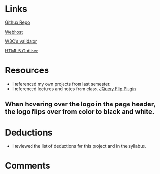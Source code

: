 # Links
[Github Repo]()

[Webhost]()

[W3C's validator]()

[HTML 5 Outliner]()

# Resources
* I referenced my own projects from last semester.
* I referenced lectures and notes from class.
[JQuery Flip Plugin](https://nnattawat.github.io/flip/)
## When hovering over the logo in the page header, the logo flips over from color to black and white. 

# Deductions
* I reviewed the list of deductions for this project and in the syllabus.

# Comments
